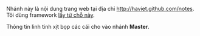 Nhánh này là nội dung trang web tại địa chỉ http://haviet.github.com/notes. Tôi dùng framework [lấy từ chỗ này](http://html5boilerplate.com/).

Thông tin linh tinh xịt bọp các cái cho vào nhánh **Master**.
